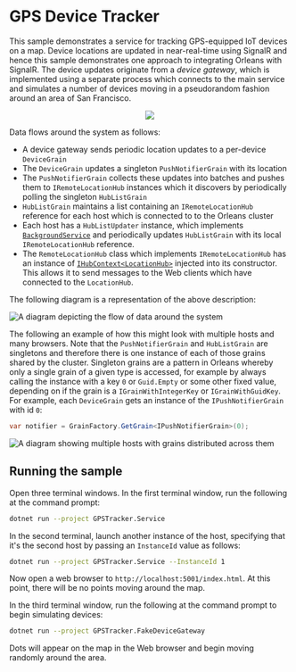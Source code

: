 # GPS Device Tracker

This sample demonstrates a service for tracking GPS-equipped IoT devices on a map. Device locations are updated in near-real-time using SignalR and hence this sample demonstrates one approach to integrating Orleans with SignalR. The device updates originate from a *device gateway*, which is implemented using a separate process which connects to the main service and simulates a number of devices moving in a pseudorandom fashion around an area of San Francisco.

<p align="center">
    <img src="./screenshot.jpeg" />
</p>

Data flows around the system as follows:

* A device gateway sends periodic location updates to a per-device `DeviceGrain`
* The `DeviceGrain` updates a singleton `PushNotifierGrain` with its location
* The `PushNotifierGrain` collects these updates into batches and pushes them to `IRemoteLocationHub` instances which it discovers by periodically polling the singleton `HubListGrain`
* `HubListGrain` maintains a list containing an `IRemoteLocationHub` reference for each host which is connected to to the Orleans cluster
* Each host has a `HubListUpdater` instance, which implements [`BackgroundService`](https://docs.microsoft.com/aspnet/core/fundamentals/host/hosted-services#backgroundservice-base-class) and periodically updates `HubListGrain` with its local `IRemoteLocationHub` reference.
* The `RemoteLocationHub` class which implements `IRemoteLocationHub` has an instance of [`IHubContext<LocationHub>`](https://docs.microsoft.com/aspnet/core/signalr/hubcontext) injected into its constructor. This allows it to send messages to the Web clients which have connected to the `LocationHub`.

The following diagram is a representation of the above description:

![A diagram depicting the flow of data around the system](./dataflow.png)

The following an example of how this might look with multiple hosts and many browsers. Note that the `PushNotifierGrain` and `HubListGrain` are singletons and therefore there is one instance of each of those grains shared by the cluster. Singleton grains are a pattern in Orleans whereby only a single grain of a given type is accessed, for example by always calling the instance with a key `0` or `Guid.Empty` or some other fixed value, depending on if the grain is a `IGrainWithIntegerKey` or `IGrainWithGuidKey`. For example, each `DeviceGrain` gets an instance of the `IPushNotifierGrain` with id `0`:

```csharp
var notifier = GrainFactory.GetGrain<IPushNotifierGrain>(0);
```

![A diagram showing multiple hosts with grains distributed across them](./example.png)

## Running the sample

Open three terminal windows. In the first terminal window, run the following at the command prompt:

```bash
dotnet run --project GPSTracker.Service
```

In the second terminal, launch another instance of the host, specifying that it's the second host by passing an `InstanceId` value as follows:

```bash
dotnet run --project GPSTracker.Service --InstanceId 1
```

Now open a web browser to `http://localhost:5001/index.html`. At this point, there will be no points moving around the map.

In the third terminal window, run the following at the command prompt to begin simulating devices:

```bash
dotnet run --project GPSTracker.FakeDeviceGateway
```

Dots will appear on the map in the Web browser and begin moving randomly around the area.
